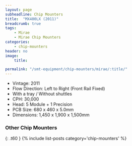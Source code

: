 ```yaml
---
layout: page
subheadline: Chip Mounters
title:  "MX400LX (2011)"
breadcrumb: true
tags:
    - Mirae
    - Mirae Chip Mounters
categories:
    - chip-mounters
header: no
image:
    title:

permalink: "/smt-equipment/chip-mounters/mirae/:title/"
---
```


- Vintage: 2011
- Flow Direction: Left to Right (Front Rail Fixed)
- With a tray / Without shuttles
- CPH: 30,000
- Head: 5 Module + 1 Precision
- PCB Size: 680 x 460 x 5.0mm
- Dimensions: 1,450 x 1,900 x 1,500mm

### Other Chip Mounters ###
{: .t60 }
{% include list-posts category='chip-mounters' %}
